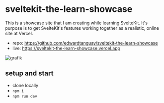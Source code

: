 # sveltekit-the-learn-showcase

This is a showcase site that I am creating while learning SvelteKit. It's purpose is to get SvelteKit's features working together as a realistic, online site at Vercel.

- repo: https://github.com/edwardtanguay/sveltekit-the-learn-showcase
- live: https://sveltekit-the-learn-showcase.vercel.app

![grafik](https://github.com/edwardtanguay/sveltekit-the-learn-showcase/assets/446574/e5c312e3-47d5-4834-91bc-0a09d05c3718)

## setup and start

- clone locally
- `npm i`
- `npm run dev`
    
